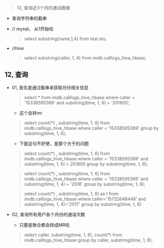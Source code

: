 > 12, 查询近3个月的通话数据

* 查询字符串的截串

* // mysql， 从1开始哈
  > select substring(name,1,4) from test.stu;   
* //hive
  > select substring(caller, 1, 4) from imdb.calllogs_hive_hbase; 

## 12, 查询

* 01, 首先是通过截串来获取月份相关信息

  > select * from imdb.calllogs_hive_hbase where caller = '15338595369' and substring(time, 1, 6) = '201805';

  * 这个会转mr
  > select count(*) , substring(time, 1, 6) from imdb.calllogs_hive_hbase where caller = '15338595369' group by substring(time, 1, 6);

  * 下面这句不好使，是那个大于的问题
  > select count(*) , substring(time, 1, 6) from imdb.calllogs_hive_hbase where caller = '15338595369' and substring(time, 1, 6) > 201805 group by substring(time, 1, 6);
  
  > select count(*) , substring(time, 1, 6) from imdb.calllogs_hive_hbase where caller = '15338595369' and substring(time, 1, 4) = '2018' group by substring(time, 1, 6);
  
  > select count(*) , substring(time, 1, 6) as t from imdb.calllogs_hive_hbase where caller='15732648446' and substring(time, 1, 4)='2017' group by substring(time, 1, 6)

* 02, 查询所有用户各个月份的通话次数
  * 只要是聚合都会转成MR哈
  > select caller, substring(time, 1, 6), count(*) from imdb.calllogs_hive_hbase group by caller, substring(time, 1, 6);
  